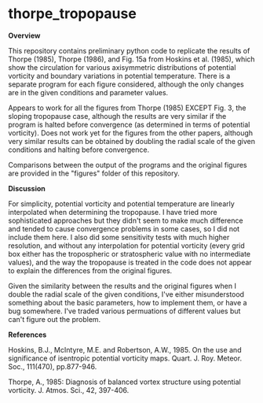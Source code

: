 # thorpe_tropopause

<b> Overview </b>

This repository contains preliminary python code to replicate the results of Thorpe (1985), Thorpe (1986), and Fig. 15a from Hoskins et al. (1985), which show the circulation for various axisymmetric distributions of potential vorticity and boundary variations in potential temperature.  There is a separate program for each figure considered, although the only changes are in the given conditions and parameter values.

Appears to work for all the figures from Thorpe (1985) EXCEPT Fig. 3, the sloping tropopause case, although the results are very similar if the program is halted before convergence (as determined in terms of potential vorticity). Does not work yet for the figures from the other papers, although very similar results can be obtained by doubling the radial scale of the given conditions and halting before convergence.

Comparisons between the output of the programs and the original figures are provided in the "figures" folder of this repository.

<b> Discussion </b>

For simplicity, potential vorticity and potential temperature are linearly interpolated when determining the tropopause.  I have tried more sophisticated approaches but they didn't seem to make much difference and tended to cause convergence problems in some cases, so I did not include them here.  I also did some sensitivity tests with much higher resolution, and without any interpolation for potential vorticity (every grid box either has the tropospheric or stratospheric value with no intermediate values), and the way the tropopause is treated in the code does not appear to explain the differences from the original figures.  

Given the similarity between the results and the original figures when I double the radial scale of the given conditions, I've either misunderstood something about the basic parameters, how to implement them, or have a bug somewhere. I've traded various permuations of different values but can't figure out the problem.

<b> References </b>

Hoskins, B.J., McIntyre, M.E. and Robertson, A.W., 1985. On the use and significance of isentropic potential vorticity maps. Quart. J. Roy. Meteor. Soc., 111(470), pp.877-946.

Thorpe, A., 1985: Diagnosis of balanced vortex structure using potential vorticity.  J. Atmos. Sci., 42, 397-406.
